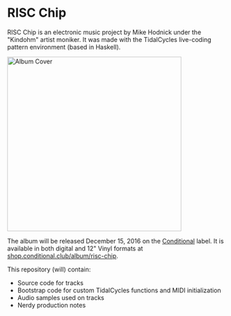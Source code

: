 RISC Chip
=========

RISC Chip is an electronic music project by Mike Hodnick under the "Kindohm" 
artist moniker. It was made with the TidalCycles live-coding pattern environment 
(based in Haskell). 

<img src="https://github.com/kindohm/risc-chip/raw/master/cover.jpg" style="max-width: 400px;" width="400" alt="Album Cover" />

The album will be released December 15, 2016 on the [Conditional](http://conditional.club) label.
It is available in both digital and 12" Vinyl formats at 
[shop.conditional.club/album/risc-chip](http://shop.conditional.club/album/risc-chip).

This repository (will) contain:

* Source code for tracks
* Bootstrap code for custom TidalCycles functions and MIDI initialization
* Audio samples used on tracks
* Nerdy production notes

